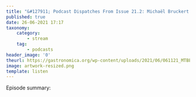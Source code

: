 ```yaml
---
title: "&#127911; Podcast Dispatches From Issue 21.2: Michaël Bruckert – Gastronomica"
published: true
date: 26-06-2021 17:17
taxonomy:
    category:
        - stream
    tag:
        - podcasts
header_image: '0'
theurl: https://gastronomica.org/wp-content/uploads/2021/06/061121_MTBE_113_V1.mp3
image: artwork-resized.png
template: listen
--- 
```

Episode summary: 
